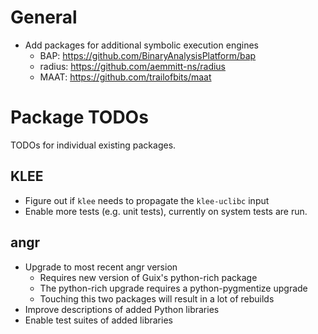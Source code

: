 # General

* Add packages for additional symbolic execution engines
    * BAP: https://github.com/BinaryAnalysisPlatform/bap
    * radius: https://github.com/aemmitt-ns/radius
    * MAAT: https://github.com/trailofbits/maat

# Package TODOs

TODOs for individual existing packages.

## KLEE

* Figure out if `klee` needs to propagate the `klee-uclibc` input
* Enable more tests (e.g. unit tests), currently on system tests are run.

## angr

* Upgrade to most recent angr version
    * Requires new version of Guix's python-rich package
    * The python-rich upgrade requires a python-pygmentize upgrade
    * Touching this two packages will result in a lot of rebuilds
* Improve descriptions of added Python libraries
* Enable test suites of added libraries
